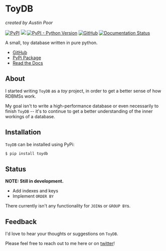 # ToyDB

_created by Austin Poor_

[![PyPI](https://img.shields.io/pypi/v/toydb)](https://pypi.org/project/toydb)
[![](https://github.com/a-poor/toydb/workflows/Python%20package/badge.svg)](https://github.com/a-poor/toydb/actions)
[![PyPI - Python Version](https://img.shields.io/pypi/pyversions/toydb)](https://pypi.org/project/toydb)
[![GitHub](https://img.shields.io/github/license/a-poor/toydb)](https://github.com/a-poor/toydb/blob/main/LICENSE)
[![Documentation Status](https://readthedocs.org/projects/toydb/badge/?version=latest)](https://toydb.readthedocs.io/en/latest/?badge=latest)


A small, toy database written in pure python.

* [GitHub](https://github.com/a-poor/toydb)
* [PyPi Package](https://pypi.org/project/toydb)
* [Read the Docs](https://toydb.readthedocs.io/)

## About

I started writing `ToyDB` as a _toy_ project, in order to get a better sense of
how RDBMSs work.

My goal isn't to write a high-performance database or even necessarily to finish
`ToyDB` -- it's to continue to get a better understanding of the inner workings
of a database.

## Installation

`ToyDB` can be installed using PyPi:

```bash
$ pip install toydb
```

## Status

__NOTE: Still in development.__

* Add indexes and keys
* Implement ``ORDER BY``

There currently isn't any functionality for ``JOIN``s or ``GROUP BY``s.

## Feedback

I'd love to hear your thoughts or suggestions on `ToyDB`.

Please feel free to reach out to me here or on [twitter](https://twitter.com/austin_poor)!
